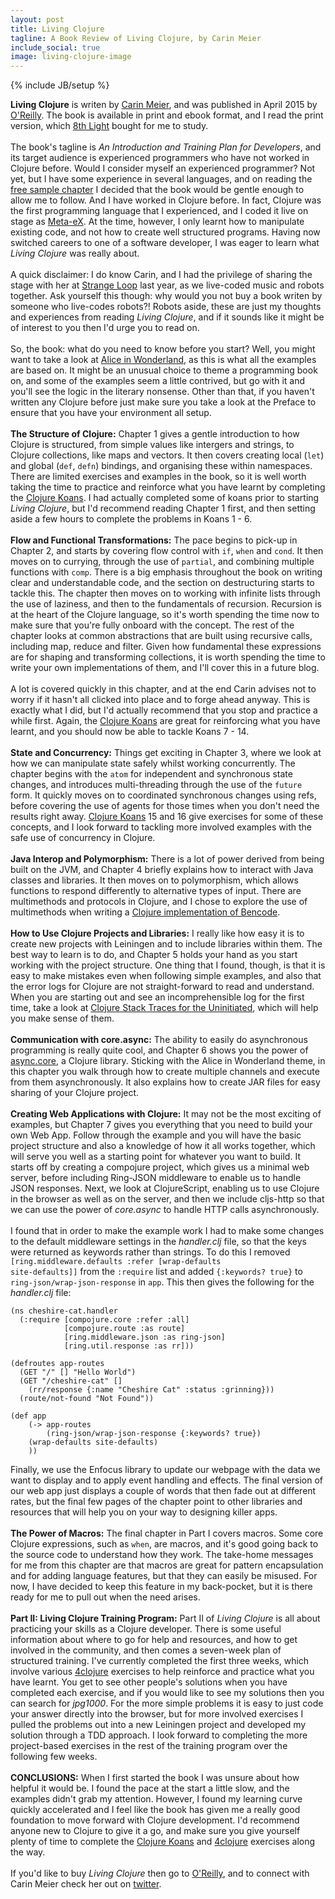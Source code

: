 ```yaml
---
layout: post
title: Living Clojure
tagline: A Book Review of Living Clojure, by Carin Meier   
include_social: true
image: living-clojure-image
---
```

{% include JB/setup %}

<b>Living Clojure</b> is writen by <a href="https://twitter.com/gigasquid">Carin Meier</a>, and was published in April 2015 by <a href= "http://shop.oreilly.com/product/0636920034292.do">O'Reilly</a>. The book is available in print and ebook format, and I read the print version, which <a href="https://8thlight.com/">8th Light</a> bought for me to study.
<br><br>
The book's tagline is <i>An Introduction and Training Plan for Developers</i>, and its target audience is experienced programmers who have not worked in Clojure before. Would I consider myself an experienced programmer? Not yet, but I have some experience in several languages, and on reading the <a href="http://cdn.oreillystatic.com/oreilly/booksamplers/9781491909041_sampler.pdf">free sample chapter</a> I decided that the book would be gentle enough to allow me to follow. And I have worked in Clojure before. In fact, Clojure was the first programming language that I experienced, and I coded it live on stage as <a href="http://meta-ex.com/">Meta-eX</a>. At the time, however, I only learnt how to manipulate existing code, and not how to create well structured programs. Having now switched careers to one of a software developer, I was eager to learn what <i>Living Clojure</i> was really about.
<br><br>
A quick disclaimer: I do know Carin, and I had the privilege of sharing the stage with her at <a href="http://www.thestrangeloop.com/">Strange Loop</a> last year, as we live-coded music and robots together. Ask yourself this though: why would you not buy a book writen by someone who live-codes robots?! Robots aside, these are just my thoughts and experiences from reading <i>Living Clojure</i>, and if it sounds like it might be of interest to you then I'd urge you to read on. 
<br><br>
So, the book: what do you need to know before you start? Well, you might want to take a look at <a href="https://en.wikipedia.org/wiki/Alice%27s_Adventures_in_Wonderland">Alice in Wonderland</a>, as this is what all the examples are based on. It might be an unusual choice to theme a programming book on, and some of the examples seem a little contrived, but go with it and you'll see the logic in the literary nonsense. Other than that, if you haven't written any Clojure before just make sure you take a look at the Preface to ensure that you have your environment all setup.
<br><br>
<b>The Structure of Clojure:</b> Chapter 1 gives a gentle introduction to how Clojure is structured, from simple values like intergers and strings, to Clojure collections, like maps and vectors. It then covers creating local (<code>let</code>) and global (<code>def</code>, <code>defn</code>) bindings, and organising these within namespaces. There are limited exercises and examples in the book, so it is well worth taking the time to practice and reinforce what you have learnt by completing the <a href="http://clojurekoans.com/">Clojure Koans</a>. I had actually completed some of koans prior to starting <i>Living Clojure</i>, but I'd recommend reading Chapter 1 first, and then setting aside a few hours to complete the problems in Koans 1 - 6.
<br><br>
<b>Flow and Functional Transformations:</b> The pace begins to pick-up in Chapter 2, and starts by covering flow control with <code>if</code>, <code>when</code> and <code>cond</code>. It then moves on to currying, through the use of <code>partial</code>, and combining multiple functions with <code>comp</code>. There is a big emphasis throughout the book on writing clear and understandable code, and the section on destructuring starts to tackle this. The chapter then moves on to working with infinite lists through the use of laziness, and then to the fundamentals of recursion. Recursion is at the heart of the Clojure language, so it's worth spending the time now to make sure that you're fully onboard with the concept. The rest of the chapter looks at common abstractions that are built using recursive calls, including map, reduce and filter. Given how fundamental these expressions are for shaping and transforming collections, it is worth spending the time to write your own implementations of them, and I'll cover this in a future blog.
<br><br>
A lot is covered quickly in this chapter, and at the end Carin advises not to worry if it hasn't all clicked into place and to forge ahead anyway. This is exactly what I did, but I'd actually recommend that you stop and practice a while first. Again, the <a href="http://clojurekoans.com/">Clojure Koans</a> are great for reinforcing what you have learnt, and you should now be able to tackle Koans 7 - 14.
<br><br>
<b>State and Concurrency:</b> Things get exciting in Chapter 3, where we look at how we can manipulate state safely whilst working concurrently. The chapter begins with the <code>atom</code> for independent and synchronous state changes, and introduces multi-threading through the use of the <code>future</code> form. It quickly moves on to coordinated synchronous changes using refs, before covering the use of agents for those times when you don't need the results right away. <a href="http://clojurekoans.com/">Clojure Koans</a> 15 and 16 give exercises for some of these concepts, and I look forward to tackling more involved examples with the safe use of concurrency in Clojure.
<br><br>
<b>Java Interop and Polymorphism:</b> There is a lot of power derived from being built on the JVM, and Chapter 4 briefly explains how to interact with Java classes and libraries. It then moves on to polymorphism, which allows functions to respond differently to alternative types of input. There are multimethods and protocols in Clojure, and I chose to explore the use of multimethods when writing a <a href="https://github.com/jonathangraham/clojure_bencoder">Clojure implementation of Bencode</a>.
<br><br>
<b>How to Use Clojure Projects and Libraries:</b> I really like how easy it is to create new projects with Leiningen and to include libraries within them. The best way to learn is to do, and Chapter 5 holds your hand as you start working with the project structure. One thing that I found, though, is that it is easy to make mistakes even when following simple examples, and also that the error logs for Clojure are not straight-forward to read and understand. When you are starting out and see an incomprehensible log for the first time, take a look at <a href="https://blog.8thlight.com/connor-mendenhall/2014/09/12/clojure-stacktraces.html">Clojure Stack Traces for the Uninitiated</a>, which will help you make sense of them.
<br><br>
<b>Communication with core.async:</b> The ability to easily do asynchronous programming is really quite cool, and Chapter 6 shows you the power of <a href="https://github.com/clojure/core.async">async.core</a>, a Clojure library. Sticking with the Alice in Wonderland theme, in this chapter you walk through how to create multiple channels and execute from them asynchronously. It also explains how to create JAR files for easy sharing of your Clojure project.
<br><br>
<b>Creating Web Applications with Clojure:</b> It may not be the most exciting of examples, but Chapter 7 gives you everything that you need to build your own Web App. Follow through the example and you will have the basic project structure and also a knowledge of how it all works together, which will serve you well as a starting point for whatever you want to build. It starts off by creating a compojure project, which gives us a minimal web server, before including Ring-JSON middleware to enable us to handle JSON responses. Next, we look at ClojureScript, enabling us to use Clojure in the browser as well as on the server, and then we include cljs-http so that we can use the power of <i>core.async</i> to handle HTTP calls asynchronously.
<br><br>
I found that in order to make the example work I had to make some changes to the default middleware settings in the <i>handler.clj</i> file, so that the keys were returned as keywords rather than strings. To do this I removed <code>[ring.middleware.defaults :refer [wrap-defaults site-defaults]]</code> from the <code>:require</code> list and added <code>{:keywords? true}</code> to <code>ring-json/wrap-json-response</code> in <code>app</code>. This then gives the following for the <i>handler.clj</i> file:
<pre><code>(ns cheshire-cat.handler
  (:require [compojure.core :refer :all]
            [compojure.route :as route]
            [ring.middleware.json :as ring-json]
            [ring.util.response :as rr]))

(defroutes app-routes
  (GET "/" [] "Hello World")
  (GET "/cheshire-cat" []
  	(rr/response {:name "Cheshire Cat" :status :grinning}))
  (route/not-found "Not Found"))

(def app
	(-> app-routes
		(ring-json/wrap-json-response {:keywords? true})
    (wrap-defaults site-defaults)
    ))</code></pre>

Finally, we use the Enfocus library to update our webpage with the data we want to display and to apply event handling and effects. The final version of our web app just displays a couple of words that then fade out at different rates, but the final few pages of the chapter point to other libraries and resources that will help you on your way to designing killer apps.
<br><br>
<b>The Power of Macros:</b> The final chapter in Part I covers macros. Some core Clojure expressions, such as <code>when</code>, are macros, and it's good going back to the source code to understand how they work. The take-home messages for me from this chapter are that macros are great for pattern encapsulation and for adding language features, but that they can easily be misused. For now, I have decided to keep this feature in my back-pocket, but it is there ready for me to pull out when the need arises.
<br><br>
<b>Part II: Living Clojure Training Program:</b> Part II of <i>Living Clojure</i> is all about practicing your skills as a Clojure developer. There is some useful information about where to go for help and resources, and how to get involved in the community, and then comes a seven-week plan of structured training. I've currently completed the first three weeks, which involve various <a href="https://www.4clojure.com/">4clojure</a> exercises to help reinforce and practice what you have learnt. You get to see other people's solutions when you have completed each exercise, and if you would like to see my solutions then you can search for <i>jpg1000</i>. For the more simple problems it is easy to just code your answer directly into the browser, but for more involved exercises I pulled the problems out into a new Leiningen project and developed my solution through a TDD approach. I look forward to completing the more project-based exercises in the rest of the training program over the following few weeks.
<br><br>
<b>CONCLUSIONS:</b> When I first started the book I was unsure about how helpful it would be. I found the pace at the start a little slow, and the examples didn't grab my attention. However, I found my learning curve quickly accelerated and I feel like the book has given me a really good foundation to move forward with Clojure development. I'd recommend anyone new to Clojure to give it a go, and make sure you give yourself plenty of time to complete the <a href="http://clojurekoans.com/">Clojure Koans</a> and <a href="https://www.4clojure.com/">4clojure</a> exercises along the way.
<br><br> 
If you'd like to buy <i>Living Clojure</i> then go to <a href= "http://shop.oreilly.com/product/0636920034292.do">O'Reilly</a>, and to connect with Carin Meier check her out on <a href="https://twitter.com/gigasquid">twitter</a>.  




